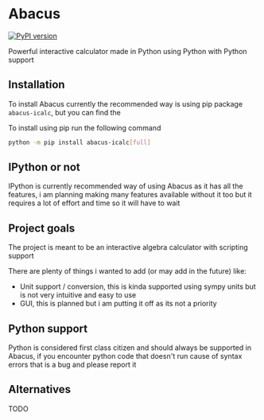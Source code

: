 # Abacus
[![PyPI version](https://badge.fury.io/py/abacus-icalc.svg)](https://badge.fury.io/py/abacus-icalc)

Powerful interactive calculator made in Python using Python with Python support

## Installation
To install Abacus currently the recommended way is using pip package `abacus-icalc`, but you can find the 

To install using pip run the following command
```sh
python -m pip install abacus-icalc[full]
```

## IPython or not
IPython is currently recommended way of using Abacus as it has all the features, i am planning making many features available without it too but it requires a lot of effort and time so it will have to wait

## Project goals
The project is meant to be an interactive algebra calculator with scripting support

There are plenty of things i wanted to add (or may add in the future) like:
- Unit support / conversion, this is kinda supported using sympy units but is not very intuitive and easy to use
- GUI, this is planned but i am putting it off as its not a priority

## Python support
Python is considered first class citizen and should always be supported in Abacus, if you encounter python code that doesn't run cause of syntax errors that is a bug and please report it

## Alternatives
TODO
